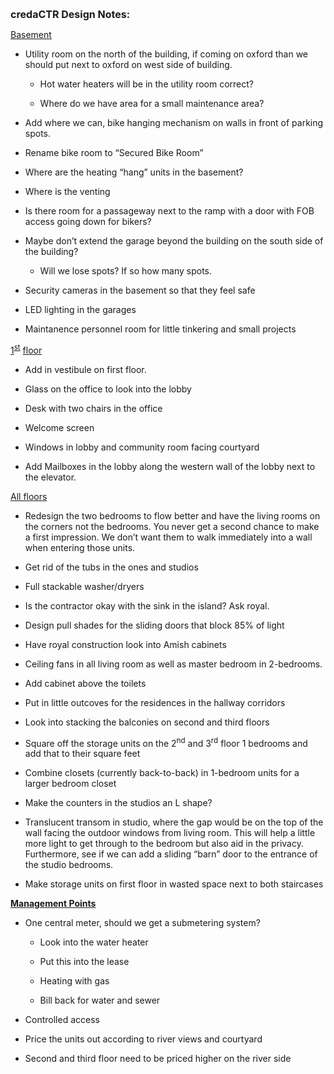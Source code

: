 
<a name="_GoBack"></a><font size="3" style="font-size: 12pt">**creda**</font><font size="3" style="font-size: 12pt">**CTR Design Notes:**</font>

<u>Basement</u>

*   Utility room on the north of the building, if coming on oxford than we should put next to oxford on west side of building.

    *   Hot water heaters will be in the utility room correct?

    *   Where do we have area for a small maintenance area?

*   Add where we can, bike hanging mechanism on walls in front of parking spots.

*   Rename bike room to “Secured Bike Room”

*   Where are the heating “hang” units in the basement?

*   Where is the venting

*   Is there room for a passageway next to the ramp with a door with FOB access going down for bikers?

*   Maybe don’t extend the garage beyond the building on the south side of the building?

    *   Will we lose spots? If so how many spots.

*   Security cameras in the basement so that they feel safe

*   LED lighting in the garages

*   Maintanence personnel room for little tinkering and small projects

<u>1</u><sup><u>st</u></sup> <u>floor</u>

*   Add in vestibule on first floor.

*   Glass on the office to look into the lobby

*   Desk with two chairs in the office

*   Welcome screen

*   Windows in lobby and community room facing courtyard

*   Add Mailboxes in the lobby along the western wall of the lobby next to the elevator.

<u>All floors</u>

*   Redesign the two bedrooms to flow better and have the living rooms on the corners not the bedrooms. You never get a second chance to make a first impression. We don’t want them to walk immediately into a wall when entering those units.

*   Get rid of the tubs in the ones and studios

*   Full stackable washer/dryers

*   Is the contractor okay with the sink in the island? Ask royal.

*   Design pull shades for the sliding doors that block 85% of light

*   Have royal construction look into Amish cabinets

*   Ceiling fans in all living room as well as master bedroom in 2-bedrooms.

*   Add cabinet above the toilets

*   Put in little outcoves for the residences in the hallway corridors

*   Look into stacking the balconies on second and third floors

*   Square off the storage units on the 2<sup>nd</sup> and 3<sup>rd</sup> floor 1 bedrooms and add that to their square feet

*   Combine closets (currently back-to-back) in 1-bedroom units for a larger bedroom closet

*   Make the counters in the studios an L shape?

*   Translucent transom in studio, where the gap would be on the top of the wall facing the outdoor windows from living room. This will help a little more light to get through to the bedroom but also aid in the privacy. Furthermore, see if we can add a sliding “barn” door to the entrance of the studio bedrooms.

*   Make storage units on first floor in wasted space next to both staircases

<u>**Management Points**</u>

*   One central meter, should we get a submetering system?

    *   Look into the water heater

    *   Put this into the lease

    *   Heating with gas

    *   Bill back for water and sewer

*   Controlled access

*   Price the units out according to river views and courtyard

*   Second and third floor need to be priced higher on the river side
<!--stackedit_data:
eyJoaXN0b3J5IjpbMTI5MjQ4ODM3MV19
-->